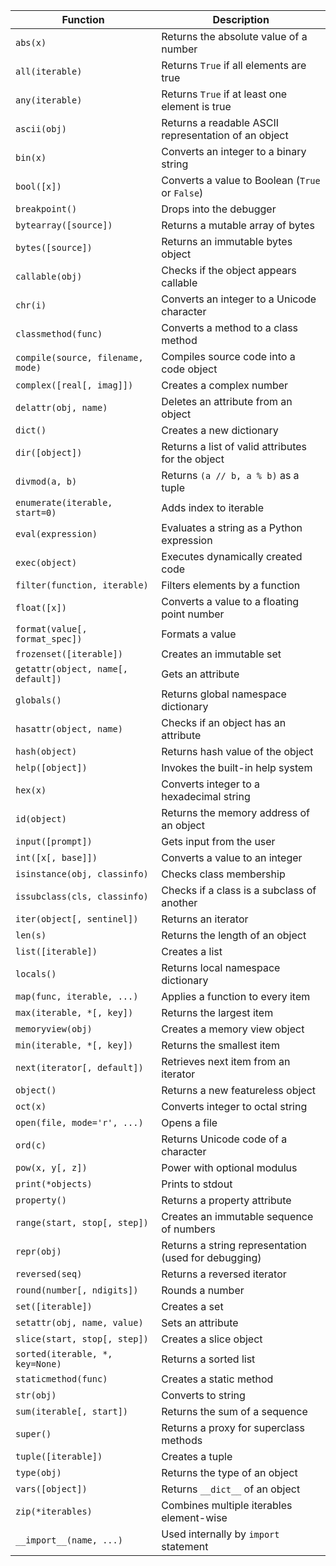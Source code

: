 | Function                           | Description                                          |
| ---------------------------------- | ---------------------------------------------------- |
| `abs(x)`                           | Returns the absolute value of a number               |
| `all(iterable)`                    | Returns `True` if all elements are true              |
| `any(iterable)`                    | Returns `True` if at least one element is true       |
| `ascii(obj)`                       | Returns a readable ASCII representation of an object |
| `bin(x)`                           | Converts an integer to a binary string               |
| `bool([x])`                        | Converts a value to Boolean (`True` or `False`)      |
| `breakpoint()`                     | Drops into the debugger                              |
| `bytearray([source])`              | Returns a mutable array of bytes                     |
| `bytes([source])`                  | Returns an immutable bytes object                    |
| `callable(obj)`                    | Checks if the object appears callable                |
| `chr(i)`                           | Converts an integer to a Unicode character           |
| `classmethod(func)`                | Converts a method to a class method                  |
| `compile(source, filename, mode)`  | Compiles source code into a code object              |
| `complex([real[, imag]])`          | Creates a complex number                             |
| `delattr(obj, name)`               | Deletes an attribute from an object                  |
| `dict()`                           | Creates a new dictionary                             |
| `dir([object])`                    | Returns a list of valid attributes for the object    |
| `divmod(a, b)`                     | Returns `(a // b, a % b)` as a tuple                 |
| `enumerate(iterable, start=0)`     | Adds index to iterable                               |
| `eval(expression)`                 | Evaluates a string as a Python expression            |
| `exec(object)`                     | Executes dynamically created code                    |
| `filter(function, iterable)`       | Filters elements by a function                       |
| `float([x])`                       | Converts a value to a floating point number          |
| `format(value[, format_spec])`     | Formats a value                                      |
| `frozenset([iterable])`            | Creates an immutable set                             |
| `getattr(object, name[, default])` | Gets an attribute                                    |
| `globals()`                        | Returns global namespace dictionary                  |
| `hasattr(object, name)`            | Checks if an object has an attribute                 |
| `hash(object)`                     | Returns hash value of the object                     |
| `help([object])`                   | Invokes the built-in help system                     |
| `hex(x)`                           | Converts integer to a hexadecimal string             |
| `id(object)`                       | Returns the memory address of an object              |
| `input([prompt])`                  | Gets input from the user                             |
| `int([x[, base]])`                 | Converts a value to an integer                       |
| `isinstance(obj, classinfo)`       | Checks class membership                              |
| `issubclass(cls, classinfo)`       | Checks if a class is a subclass of another           |
| `iter(object[, sentinel])`         | Returns an iterator                                  |
| `len(s)`                           | Returns the length of an object                      |
| `list([iterable])`                 | Creates a list                                       |
| `locals()`                         | Returns local namespace dictionary                   |
| `map(func, iterable, ...)`         | Applies a function to every item                     |
| `max(iterable, *[, key])`          | Returns the largest item                             |
| `memoryview(obj)`                  | Creates a memory view object                         |
| `min(iterable, *[, key])`          | Returns the smallest item                            |
| `next(iterator[, default])`        | Retrieves next item from an iterator                 |
| `object()`                         | Returns a new featureless object                     |
| `oct(x)`                           | Converts integer to octal string                     |
| `open(file, mode='r', ...)`        | Opens a file                                         |
| `ord(c)`                           | Returns Unicode code of a character                  |
| `pow(x, y[, z])`                   | Power with optional modulus                          |
| `print(*objects)`                  | Prints to stdout                                     |
| `property()`                       | Returns a property attribute                         |
| `range(start, stop[, step])`       | Creates an immutable sequence of numbers             |
| `repr(obj)`                        | Returns a string representation (used for debugging) |
| `reversed(seq)`                    | Returns a reversed iterator                          |
| `round(number[, ndigits])`         | Rounds a number                                      |
| `set([iterable])`                  | Creates a set                                        |
| `setattr(obj, name, value)`        | Sets an attribute                                    |
| `slice(start, stop[, step])`       | Creates a slice object                               |
| `sorted(iterable, *, key=None)`    | Returns a sorted list                                |
| `staticmethod(func)`               | Creates a static method                              |
| `str(obj)`                         | Converts to string                                   |
| `sum(iterable[, start])`           | Returns the sum of a sequence                        |
| `super()`                          | Returns a proxy for superclass methods               |
| `tuple([iterable])`                | Creates a tuple                                      |
| `type(obj)`                        | Returns the type of an object                        |
| `vars([object])`                   | Returns `__dict__` of an object                      |
| `zip(*iterables)`                  | Combines multiple iterables element-wise             |
| `__import__(name, ...)`            | Used internally by `import` statement                |

